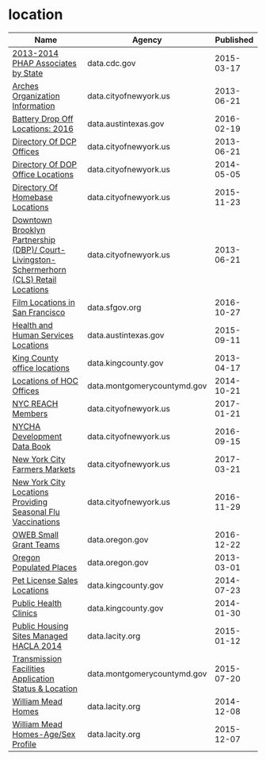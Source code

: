 # location

Name | Agency | Published
---- | ---- | ---------
[2013-2014 PHAP Associates by State](../socrata/uarv-cqnu.md) | data.cdc.gov | 2015-03-17
[Arches Organization Information](../socrata/jign-uhe6.md) | data.cityofnewyork.us | 2013-06-21
[Battery Drop Off Locations: 2016](../socrata/y4h7-ti7f.md) | data.austintexas.gov | 2016-02-19
[Directory Of DCP Offices](../socrata/w449-f4d7.md) | data.cityofnewyork.us | 2013-06-21
[Directory Of DOP Office Locations](../socrata/tfbb-gszk.md) | data.cityofnewyork.us | 2014-05-05
[Directory Of Homebase Locations](../socrata/ntcm-2w4k.md) | data.cityofnewyork.us | 2015-11-23
[Downtown Brooklyn Partnership (DBP)/ Court-Livingston-Schermerhorn (CLS) Retail Locations](../socrata/8gqz-6v9v.md) | data.cityofnewyork.us | 2013-06-21
[Film Locations in San Francisco](../socrata/yitu-d5am.md) | data.sfgov.org | 2016-10-27
[Health and Human Services Locations](../socrata/6v78-dj3u.md) | data.austintexas.gov | 2015-09-11
[King County office locations](../socrata/heqd-ysmv.md) | data.kingcounty.gov | 2013-04-17
[Locations of HOC Offices](../socrata/7nik-bq7n.md) | data.montgomerycountymd.gov | 2014-10-21
[NYC REACH Members](../socrata/7btz-mnc8.md) | data.cityofnewyork.us | 2017-01-21
[NYCHA Development Data Book](../socrata/evjd-dqpz.md) | data.cityofnewyork.us | 2016-09-15
[New York City Farmers Markets](../socrata/j8gx-kc43.md) | data.cityofnewyork.us | 2017-03-21
[New York City Locations Providing Seasonal Flu Vaccinations](../socrata/w9ei-idxz.md) | data.cityofnewyork.us | 2016-11-29
[OWEB Small Grant Teams](../socrata/duuq-2iwc.md) | data.oregon.gov | 2016-12-22
[Oregon Populated Places](../socrata/c6z4-hjsu.md) | data.oregon.gov | 2013-03-01
[Pet License Sales Locations](../socrata/mwyh-gr8i.md) | data.kingcounty.gov | 2014-07-23
[Public Health Clinics](../socrata/dnjy-kgwg.md) | data.kingcounty.gov | 2014-01-30
[Public Housing Sites Managed HACLA 2014](../socrata/vxhy-r447.md) | data.lacity.org | 2015-01-12
[Transmission Facilities Application Status & Location](../socrata/j2i5-vax9.md) | data.montgomerycountymd.gov | 2015-07-20
[William Mead Homes](../socrata/dpg7-s6dp.md) | data.lacity.org | 2014-12-08
[William Mead Homes-Age/Sex Profile](../socrata/jxqs-eipk.md) | data.lacity.org | 2015-12-07

